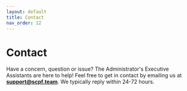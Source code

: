 ```yaml
---
layout: default
title: Contact
nav_order: 12
---
```


# Contact
Have a concern, question or issue? The Administrator's Executive Assistants are here to help! Feel free to get in contact by emailing us at **support@scpf.team**. We typically reply within 24-72 hours.